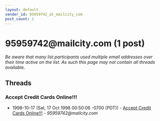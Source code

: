 ```yaml
---
layout: default
sender_id: 95959742_at_mailcity_com
post_count: 1
---
```


# 95959742<span>@</span>mailcity.com (1 post)

_Be aware that many list participants used multiple email addresses over their time active on the list. As such this page may not contain all threads available._

## Threads

### Accept Credit Cards Online!!!
+ 1998-10-17 (Sat, 17 Oct 1998 00:50:06 -0700 (PDT)) - [Accept Credit Cards Online!!!](/archive/1998/10/1d182a7df978ec8e8d991fd0d3c9ab0f28ca3cf42c267f712bff032b95f7a55b) - _95959742@mailcity.com_

